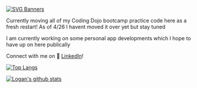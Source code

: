 [![SVG Banners](https://svg-banners.vercel.app/api?type=glitch&text1=⚠️Welcome-to-Logan-Guerra's-Hub&width=2000&height=400)](https://github.com/Akshay090/svg-banners)

Currently moving all of my Coding Dojo bootcamp practice code here as a fresh restart!
As of 4/26 I havent moved it over yet but stay tuned

I am currently working on some personal app developments which I hope to have up on here publically 
 
Connect with me on :office: [LinkedIn](https://www.linkedin.com/in/logan-guerra-442093213)!

[![Top Langs](https://github-readme-stats.vercel.app/api/top-langs/?username=logan-guerra)](https://github.com/anuraghazra/github-readme-stats)

[![Logan's github stats](https://github-readme-stats.vercel.app/api?username=logan-guerra&count_private=true&show_icons=true&theme=radical&hide_rank=false)](https://github.com/anuraghazra/github-readme-stats)
